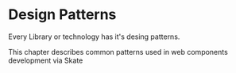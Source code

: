 # Design Patterns

Every Library or technology has it's desing patterns.

This chapter describes common patterns used in web components development via Skate
